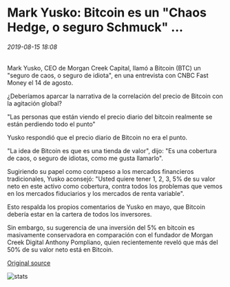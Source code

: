 # Mark Yusko: Bitcoin es un "Chaos Hedge, o seguro Schmuck" ...

###### 2019-08-15 18:08

Mark Yusko, CEO de Morgan Creek Capital, llamó a Bitcoin (BTC) un "seguro de caos, o seguro de idiota", en una entrevista con CNBC Fast Money el 14 de agosto.

¿Deberíamos aparcar la narrativa de la correlación del precio de Bitcoin con la agitación global?

"Las personas que están viendo el precio diario del bitcoin realmente se están perdiendo todo el punto"

Yusko respondió que el precio diario de Bitcoin no era el punto.

"La idea de Bitcoin es que es una tienda de valor", dijo: "Es una cobertura de caos, o seguro de idiotas, como me gusta llamarlo".

Sugiriendo su papel como contrapeso a los mercados financieros tradicionales, Yusko aconsejó: "Usted quiere tener 1, 2, 3, 5% de su valor neto en este activo como cobertura, contra todos los problemas que vemos en los mercados fiduciarios y los mercados de renta variable".

Esto respalda los propios comentarios de Yusko en mayo, que Bitcoin debería estar en la cartera de todos los inversores.

Sin embargo, su sugerencia de una inversión del 5% en bitcoin es masivamente conservadora en comparación con el fundador de Morgan Creek Digital Anthony Pompliano, quien recientemente reveló que más del 50% de su valor neto está en Bitcoin.

[Original source](https://cointelegraph.com/news/mark-yusko-bitcoin-is-a-chaos-hedge-or-schmuck-insurance)

![stats](https://c.statcounter.com/11760860/0/a89fa40b/1/ "stats")